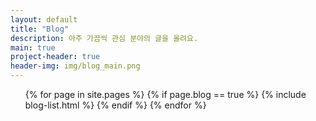```yaml
---
layout: default
title: "Blog"
description: 아주 가끔씩 관심 분야의 글을 올려요.
main: true
project-header: true
header-img: img/blog_main.png
---
```


<ul class="catalogue">
{% for page in site.pages %}
{% if page.blog == true %}
{% include blog-list.html %}
{% endif %}
{% endfor %}
</ul>
